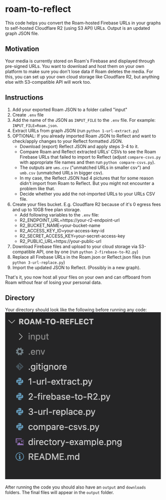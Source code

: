 # roam-to-reflect
This code helps you convert the Roam-hosted Firebase URLs in your graphs to self-hosted Cloudflare R2 (using S3 API) URLs. Output is an updated graph JSON file.

## Motivation
Your media is currently stored on Roam's Firebase and displayed through pre-signed URLs. You want to download and host them on your own platform to make sure you don't lose data if Roam deletes the media. For this, you can set up your own cloud storage like Cloudflare R2, but anything else with S3-compatible API will work too. 

## Instructions
1. Add your exported Roam JSON to a folder called "input"
2. Create `.env` file
3. Add the name of the JSON as `INPUT_FILE` to the `.env` file. For example: `INPUT_FILE=Roam.json`.
4. Extract URLs from graph JSON (run `python 1-url-extract.py`)
5. OPTIONAL: If you already imported Roam JSON to Reflect and want to check/apply changes to your Reflect formatted JSON.
    - Download (export) Reflect JSON and apply steps 3-4 to it.
    - Compare Roam and Reflect extracted URLs' CSVs to see the Roam Firebase URLs that failed to import to Reflect (adjust `compare-csvs.py` with appropriate file names and then run `python compare-csvs.py`). 
    - The outputs are `ums.csv` ("unmatched URLs in smaller csv") and `umb.csv` (unmatched URLs in bigger csv).
    - In my case, the Reflect JSON had 4 pictures that for some reason didn't import from Roam to Reflect. But you might not encounter a problem like that.
    - Decide whether you add the not-imported URLs to your URLs CSV file.
4. Create your files bucket. E.g. Cloudflare R2 because of it's 0 egress fees and up to 10GB free plan storage.
    - Add following variables to the `.env` file:
    - R2_ENDPOINT_URL=https://your-r2-endpoint-url
    - R2_BUCKET_NAME=your-bucket-name
    - R2_ACCESS_KEY_ID=your-access-key-id
    - R2_SECRET_ACCESS_KEY=your-secret-access-key
    - R2_PUBLIC_URL=https://your-public-url
5. Download Firebase files and upload to your cloud storage via S3-compatible API, one by one (run `python 2-firebase-to-R2.py`)
6. Replace all Firebase URLs in the Roam.json or Reflect.json files (run `python 3-url-replace.py`)
7. Import the updated JSON to Reflect. (Possibly in a new graph).

That's it, you now host all your files on your own and can offboard from Roam without fear of losing your personal data.

## Directory
Your directory should look like the following before running any code:
![Directory Example](directory-example.png)

After running the code you should also have an `output` and `downloads` folders. The final files will appear in the `output` folder.
